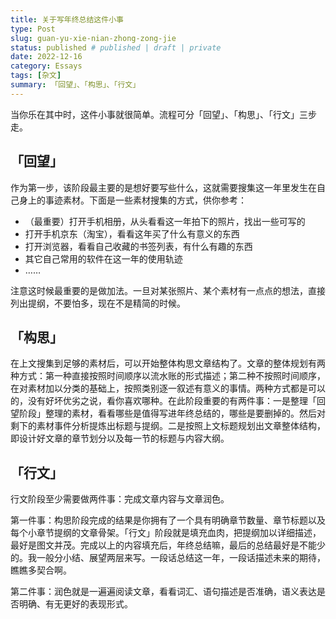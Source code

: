 ```yaml
---
title: 关于写年终总结这件小事
type: Post
slug: guan-yu-xie-nian-zhong-zong-jie
status: published # published | draft | private
date: 2022-12-16
category: Essays
tags: [杂文]
summary: 「回望」、「构思」、「行文」
---
```


当你乐在其中时，这件小事就很简单。流程可分「回望」、「构思」、「行文」三步走。

## 「回望」

作为第一步，该阶段最主要的是想好要写些什么，这就需要搜集这一年里发生在自己身上的事迹素材。下面是一些素材搜集的方式，供你参考：

- （最重要）打开手机相册，从头看看这一年拍下的照片，找出一些可写的
- 打开手机京东（淘宝），看看这年买了什么有意义的东西
- 打开浏览器，看看自己收藏的书签列表，有什么有趣的东西
- 其它自己常用的软件在这一年的使用轨迹
- ……

注意这时候最重要的是做加法。一旦对某张照片、某个素材有一点点的想法，直接列出提纲，不要怕多，现在不是精简的时候。

## 「构思」

在上文搜集到足够的素材后，可以开始整体构思文章结构了。文章的整体规划有两种方式：第一种直接按照时间顺序以流水账的形式描述；第二种不按照时间顺序，在对素材加以分类的基础上，按照类别逐一叙述有意义的事情。两种方式都是可以的，没有好坏优劣之说，看你喜欢哪种。在此阶段重要的有两件事：一是整理「回望阶段」整理的素材，看看哪些是值得写进年终总结的，哪些是要删掉的。然后对剩下的素材事件分析提炼出标题与提纲。二是按照上文标题规划出文章整体结构，即设计好文章的章节划分以及每一节的标题与内容大纲。

## 「行文」

行文阶段至少需要做两件事：完成文章内容与文章润色。

第一件事：构思阶段完成的结果是你拥有了一个具有明确章节数量、章节标题以及每个小章节提纲的文章骨架。「行文」阶段就是填充血肉，把提纲加以详细描述，最好是图文并茂。完成以上的内容填充后，年终总结嘛，最后的总结最好是不能少的。我一般分小结、展望两层来写。一段话总结这一年，一段话描述未来的期待，瞧瞧多契合啊。

第二件事：润色就是一遍遍阅读文章，看看词汇、语句描述是否准确，语义表达是否明确、有无更好的表现形式。